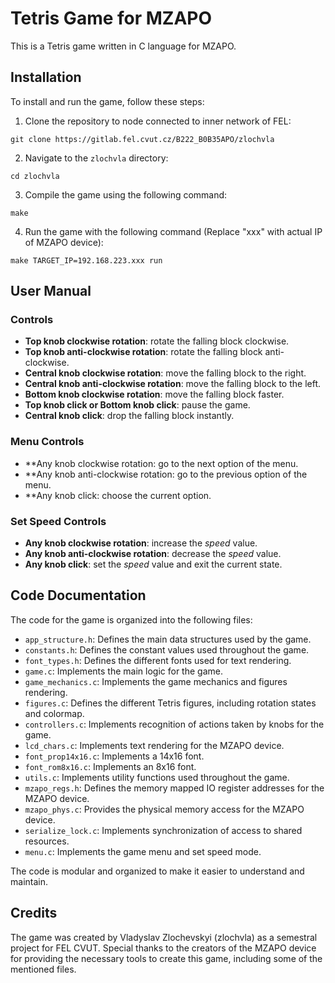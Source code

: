 # Tetris Game for MZAPO

This is a Tetris game written in C language for MZAPO.

## Installation

To install and run the game, follow these steps:

1. Clone the repository to node connected to inner network of FEL:

```
git clone https://gitlab.fel.cvut.cz/B222_B0B35APO/zlochvla
```

2. Navigate to the `zlochvla` directory:

```
cd zlochvla
```

3. Compile the game using the following command:

```
make
```

4. Run the game with the following command (Replace "xxx" with actual IP of MZAPO device):

```
make TARGET_IP=192.168.223.xxx run
```

## User Manual

### Controls

- **Top knob clockwise rotation**: rotate the falling block clockwise.
- **Top knob anti-clockwise rotation**: rotate the falling block anti-clockwise.
- **Central knob clockwise rotation**: move the falling block to the right.
- **Central knob anti-clockwise rotation**: move the falling block to the left.
- **Bottom knob clockwise rotation**: move the falling block faster.
- **Top knob click or Bottom knob click**: pause the game.
- **Central knob click**: drop the falling block instantly.

### Menu Controls

- **Any knob clockwise rotation: go to the next option of the menu.
- **Any knob anti-clockwise rotation: go to the previous option of the menu.
- **Any knob click: choose the current option.

### Set Speed Controls

- **Any knob clockwise rotation**: increase the *speed* value.
- **Any knob anti-clockwise rotation**: decrease the *speed* value.
- **Any knob click**: set the *speed* value and exit the current state.

## Code Documentation

The code for the game is organized into the following files:

- `app_structure.h`: Defines the main data structures used by the game.
- `constants.h`: Defines the constant values used throughout the game.
- `font_types.h`: Defines the different fonts used for text rendering.
- `game.c`: Implements the main logic for the game.
- `game_mechanics.c`: Implements the game mechanics and figures rendering.
- `figures.c`: Defines the different Tetris figures, including rotation states and colormap.
- `controllers.c`: Implements recognition of actions taken by knobs for the game.
- `lcd_chars.c`: Implements text rendering for the MZAPO device.
- `font_prop14x16.c`: Implements a 14x16 font.
- `font_rom8x16.c`: Implements an 8x16 font.
- `utils.c`: Implements utility functions used throughout the game.
- `mzapo_regs.h`: Defines the memory mapped IO register addresses for the MZAPO device.
- `mzapo_phys.c`: Provides the physical memory access for the MZAPO device.
- `serialize_lock.c`: Implements synchronization of access to shared resources.
- `menu.c`: Implements the game menu and set speed mode.

The code is modular and organized to make it easier to understand and maintain.

## Credits

The game was created by Vladyslav Zlochevskyi (zlochvla) as a semestral project for FEL CVUT. Special thanks to the creators of the MZAPO device for providing the necessary tools to create this game, including some of the mentioned files.
